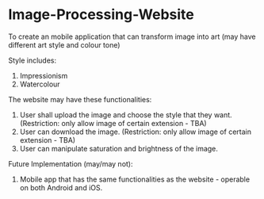 # Image-Processing-Website
 To create an mobile application that can transform image into art (may have different art style and colour tone)
 
 Style includes:
 1. Impressionism
 2. Watercolour
 
 The website may have these functionalities:
 1. User shall upload the image and choose the style that they want. (Restriction: only allow image of certain extension - TBA)
 2. User can download the image. (Restriction: only allow image of certain extension - TBA)
 3. User can manipulate saturation and brightness of the image.

 Future Implementation (may/may not):
 1. Mobile app that has the same functionalities as the website - operable on both Android and iOS.


